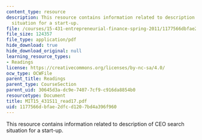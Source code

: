 ```yaml
---
content_type: resource
description: This resource contains information related to description of CEO search
  situation for a start-up.
file: /courses/15-431-entrepreneurial-finance-spring-2011/1177566dbfae2dfcd1207bd4a396f960_MIT15_431S11_read17.pdf
file_size: 124357
file_type: application/pdf
hide_download: true
hide_download_original: null
learning_resource_types:
- Readings
license: https://creativecommons.org/licenses/by-nc-sa/4.0/
ocw_type: OCWFile
parent_title: Readings
parent_type: CourseSection
parent_uid: 30645d3a-dc9e-7407-7cf9-c916da8854b0
resourcetype: Document
title: MIT15_431S11_read17.pdf
uid: 1177566d-bfae-2dfc-d120-7bd4a396f960
---
```

This resource contains information related to description of CEO search situation for a start-up.